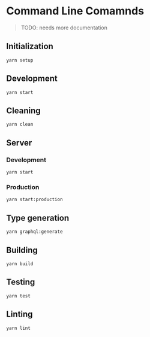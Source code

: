# Command Line Comamnds

> TODO: needs more documentation

## Initialization

```shell
yarn setup
```

## Development

```shell
yarn start
```

## Cleaning

```shell
yarn clean
```

## Server

### Development

```shell
yarn start
```

### Production

```shell
yarn start:production
```

## Type generation

```shell
yarn graphql:generate
```

## Building

```shell
yarn build
```

## Testing

```shell
yarn test
```

## Linting

```shell
yarn lint
```
